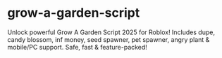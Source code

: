 # grow-a-garden-script
Unlock powerful Grow A Garden Script 2025 for Roblox! Includes dupe, candy blossom, inf money, seed spawner, pet spawner, angry plant &amp; mobile/PC support. Safe, fast &amp; feature-packed!
